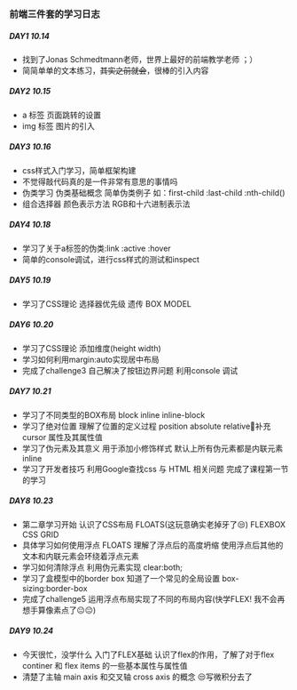 ### 前端三件套的学习日志

##### DAY1 10.14

<ul>
    <li>找到了Jonas Schmedtmann老师，世界上最好的前端教学老师 ；）</li>
    <li>简简单单的文本练习，<s>其实之前就会</s>，很棒的引入内容</li>
</ul>

##### DAY2 10.15

<ul>
    <li>a 标签 页面跳转的设置</li>
    <li>img 标签 图片的引入</li>
</ul>

##### DAY3 10.16

<ul>
    <li>css样式入门学习，简单框架构建</li>
    <li>不觉得敲代码真的是一件非常有意思的事情吗</li>
    <li>伪类学习 伪类基础概念 简单伪类例子 如：first-child :last-child :nth-child()</li>
    <li>组合选择器 颜色表示方法 RGB和十六进制表示法
</ul>

##### DAY4 10.18

<ul>
    <li>学习了关于a标签的伪类:link :active :hover</li>
    <li>简单的console调试，进行css样式的测试和inspect</li>
</ul>

##### DAY5 10.19

<ul>
    <li>学习了CSS理论 选择器优先级 遗传 BOX MODEL</li>
</ul>

##### DAY6 10.20

<ul>
    <li>学习了CSS理论 添加维度(height width)</li>
    <li>学习如何利用margin:auto实现居中布局</li>
    <li>完成了challenge3 自己解决了按钮边界问题 利用console 调试</li>
</ul>

##### DAY7 10.21

<ul>
    <li>学习了不同类型的BOX布局 block inline inline-block</li>
    <li>学习了绝对位置 理解了位置的定义过程 position absolute relative🤞补充 cursor 属性及其属性值</li>
    <li>学习了伪元素及其意义 用于添加小修饰样式 默认上所有伪元素都是内联元素 inline</li>
    <li>学习了开发者技巧 利用Google查找css 与 HTML 相关问题 完成了课程第一节的学习</li>
</ul>

##### DAY8 10.23

<ul>
    <li>第二章学习开始 认识了CSS布局 FLOATS(这玩意确实老掉牙了😒) FLEXBOX CSS GRID</li>
    <li>具体学习如何使用浮点 FLOATS 理解了浮点后的高度坍缩 使用浮点后其他的文本和内联元素会环绕着浮点元素</li>
    <li>学习如何清除浮点 利用伪元素实现 clear:both;</li>
    <li>学习了盒模型中的border box 知道了一个常见的全局设置 box-sizing:border-box</li>
    <li>完成了challenge5 运用浮点布局实现了不同的布局内容(快学FLEX! 我不会再想手算像素点了😐😐)</li>
</ul>

##### DAY9 10.24

<ul>
    <li>今天很忙，没学什么 入门了FLEX基础 认识了flex的作用，了解了对于flex continer 和 flex items 的一些基本属性与属性值</li>
    <li>清楚了主轴 main axis 和交叉轴 cross axis 的概念 😒写微积分去了</li>
</ul>

